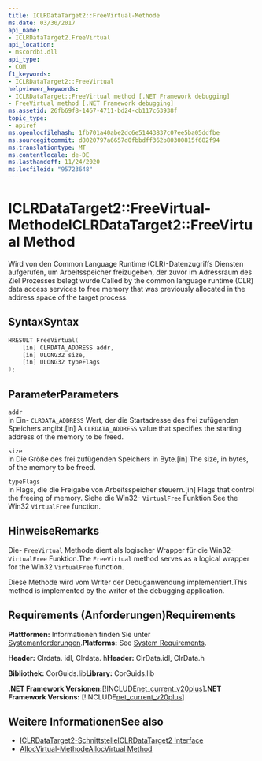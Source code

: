```yaml
---
title: ICLRDataTarget2::FreeVirtual-Methode
ms.date: 03/30/2017
api_name:
- ICLRDataTarget2.FreeVirtual
api_location:
- mscordbi.dll
api_type:
- COM
f1_keywords:
- ICLRDataTarget2::FreeVirtual
helpviewer_keywords:
- ICLRDataTarget::FreeVirtual method [.NET Framework debugging]
- FreeVirtual method [.NET Framework debugging]
ms.assetid: 26fb69f8-1467-4711-bd24-cb117c63938f
topic_type:
- apiref
ms.openlocfilehash: 1fb701a40abe2dc6e51443837c07ee5ba05ddfbe
ms.sourcegitcommit: d8020797a6657d0fbbdff362b80300815f682f94
ms.translationtype: MT
ms.contentlocale: de-DE
ms.lasthandoff: 11/24/2020
ms.locfileid: "95723648"
---
```

# <a name="iclrdatatarget2freevirtual-method"></a><span data-ttu-id="70bef-102">ICLRDataTarget2::FreeVirtual-Methode</span><span class="sxs-lookup"><span data-stu-id="70bef-102">ICLRDataTarget2::FreeVirtual Method</span></span>

<span data-ttu-id="70bef-103">Wird von den Common Language Runtime (CLR)-Datenzugriffs Diensten aufgerufen, um Arbeitsspeicher freizugeben, der zuvor im Adressraum des Ziel Prozesses belegt wurde.</span><span class="sxs-lookup"><span data-stu-id="70bef-103">Called by the common language runtime (CLR) data access services to free memory that was previously allocated in the address space of the target process.</span></span>  
  
## <a name="syntax"></a><span data-ttu-id="70bef-104">Syntax</span><span class="sxs-lookup"><span data-stu-id="70bef-104">Syntax</span></span>  
  
```cpp  
HRESULT FreeVirtual(  
    [in] CLRDATA_ADDRESS addr,  
    [in] ULONG32 size,  
    [in] ULONG32 typeFlags  
);  
```  
  
## <a name="parameters"></a><span data-ttu-id="70bef-105">Parameter</span><span class="sxs-lookup"><span data-stu-id="70bef-105">Parameters</span></span>  

 `addr`  
 <span data-ttu-id="70bef-106">in Ein- `CLRDATA_ADDRESS` Wert, der die Startadresse des frei zufügenden Speichers angibt.</span><span class="sxs-lookup"><span data-stu-id="70bef-106">[in] A `CLRDATA_ADDRESS` value that specifies the starting address of the memory to be freed.</span></span>  
  
 `size`  
 <span data-ttu-id="70bef-107">in Die Größe des frei zufügenden Speichers in Byte.</span><span class="sxs-lookup"><span data-stu-id="70bef-107">[in] The size, in bytes, of the memory to be freed.</span></span>  
  
 `typeFlags`  
 <span data-ttu-id="70bef-108">in Flags, die die Freigabe von Arbeitsspeicher steuern.</span><span class="sxs-lookup"><span data-stu-id="70bef-108">[in] Flags that control the freeing of memory.</span></span> <span data-ttu-id="70bef-109">Siehe die Win32- `VirtualFree` Funktion.</span><span class="sxs-lookup"><span data-stu-id="70bef-109">See the Win32 `VirtualFree` function.</span></span>  
  
## <a name="remarks"></a><span data-ttu-id="70bef-110">Hinweise</span><span class="sxs-lookup"><span data-stu-id="70bef-110">Remarks</span></span>  

 <span data-ttu-id="70bef-111">Die- `FreeVirtual` Methode dient als logischer Wrapper für die Win32- `VirtualFree` Funktion.</span><span class="sxs-lookup"><span data-stu-id="70bef-111">The `FreeVirtual` method serves as a logical wrapper for the Win32 `VirtualFree` function.</span></span>  
  
 <span data-ttu-id="70bef-112">Diese Methode wird vom Writer der Debuganwendung implementiert.</span><span class="sxs-lookup"><span data-stu-id="70bef-112">This method is implemented by the writer of the debugging application.</span></span>  
  
## <a name="requirements"></a><span data-ttu-id="70bef-113">Requirements (Anforderungen)</span><span class="sxs-lookup"><span data-stu-id="70bef-113">Requirements</span></span>  

 <span data-ttu-id="70bef-114">**Plattformen:** Informationen finden Sie unter [Systemanforderungen](../../get-started/system-requirements.md).</span><span class="sxs-lookup"><span data-stu-id="70bef-114">**Platforms:** See [System Requirements](../../get-started/system-requirements.md).</span></span>  
  
 <span data-ttu-id="70bef-115">**Header:** Clrdata. idl, Clrdata. h</span><span class="sxs-lookup"><span data-stu-id="70bef-115">**Header:** ClrData.idl, ClrData.h</span></span>  
  
 <span data-ttu-id="70bef-116">**Bibliothek:** CorGuids.lib</span><span class="sxs-lookup"><span data-stu-id="70bef-116">**Library:** CorGuids.lib</span></span>  
  
 <span data-ttu-id="70bef-117">**.NET Framework Versionen:**[!INCLUDE[net_current_v20plus](../../../../includes/net-current-v20plus-md.md)]</span><span class="sxs-lookup"><span data-stu-id="70bef-117">**.NET Framework Versions:** [!INCLUDE[net_current_v20plus](../../../../includes/net-current-v20plus-md.md)]</span></span>  
  
## <a name="see-also"></a><span data-ttu-id="70bef-118">Weitere Informationen</span><span class="sxs-lookup"><span data-stu-id="70bef-118">See also</span></span>

- [<span data-ttu-id="70bef-119">ICLRDataTarget2-Schnittstelle</span><span class="sxs-lookup"><span data-stu-id="70bef-119">ICLRDataTarget2 Interface</span></span>](iclrdatatarget2-interface.md)
- [<span data-ttu-id="70bef-120">AllocVirtual-Methode</span><span class="sxs-lookup"><span data-stu-id="70bef-120">AllocVirtual Method</span></span>](iclrdatatarget2-allocvirtual-method.md)
